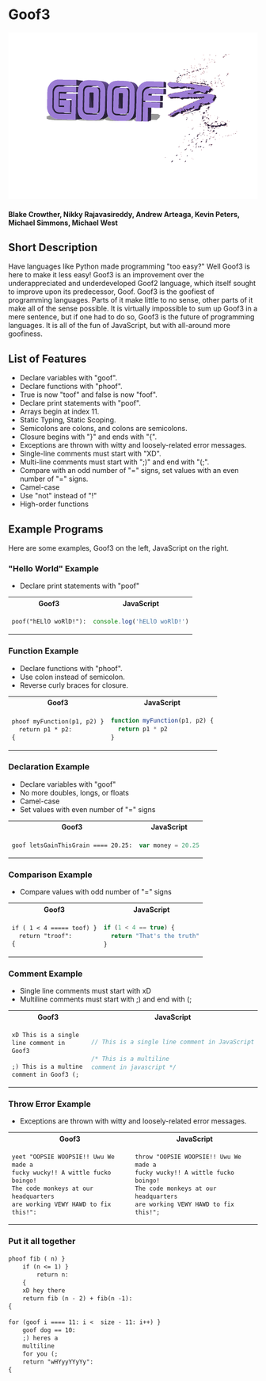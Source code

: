 # Goof3

![Logo](Goof3_Logo.png)

#### Blake Crowther, Nikky Rajavasireddy, Andrew Arteaga, Kevin Peters, Michael Simmons, Michael West

## Short Description

Have languages like Python made programming "too easy?" Well Goof3 is here to make it less easy! Goof3 is an improvement over the underappreciated and underdeveloped Goof2 language, which itself sought to improve upon its predecessor, Goof. Goof3 is the goofiest of programming languages. Parts of it make little to no sense, other parts of it make all of the sense possible. It is virtually impossible to sum up Goof3 in a mere sentence, but if one had to do so, Goof3 is the future of programming languages. It is all of the fun of JavaScript, but with all-around more goofiness.

## List of Features

- Declare variables with "goof".
- Declare functions with "phoof".
- True is now "toof" and false is now "foof".
- Declare print statements with "poof".
- Arrays begin at index 11.
- Static Typing, Static Scoping.
- Semicolons are colons, and colons are semicolons.
- Closure begins with "}" and ends with "{".
- Exceptions are thrown with witty and loosely-related error messages.
- Single-line comments must start with "XD".
- Multi-line comments must start with ";)" and end with "(;".
- Compare with an odd number of "=" signs, set values with an even number of "=" signs.
- Camel-case
- Use "not" instead of "!"
- High-order functions

## Example Programs

Here are some examples, Goof3 on the left, JavaScript on the right.

### "Hello World" Example

- Declare print statements with "poof"

<table>
  <tr>
  <th>Goof3</th>
  <th>JavaScript</th>
  </tr>

  <tr>
  <td>

```
poof("hELlO woRlD!"):
```

  </td>

  <td>

```javascript
console.log('hELlO woRlD!')
```

  </td>

  </tr>
</table>

### Function Example

- Declare functions with "phoof".
- Use colon instead of semicolon.
- Reverse curly braces for closure.

<table>
  <tr>
  <th>Goof3</th>
  <th>JavaScript</th>
  </tr>

  <tr>
  <td>

```
phoof myFunction(p1, p2) }
  return p1 * p2:
{
```

  </td>

  <td>

```javascript
function myFunction(p1, p2) {
  return p1 * p2
}
```

  </td>

  </tr>
</table>

### Declaration Example

- Declare variables with "goof"
- No more doubles, longs, or floats
- Camel-case
- Set values with even number of "=" signs

<table>
  <tr>
  <th>Goof3</th>
  <th>JavaScript</th>
  </tr>

  <tr>
  <td>

```
goof letsGainThisGrain ==== 20.25:
```

  </td>

  <td>

```javascript
var money = 20.25
```

  </td>

  </tr>
</table>

### Comparison Example

- Compare values with odd number of "=" signs

<table>
  <tr>
  <th>Goof3</th>
  <th>JavaScript</th>
  </tr>

  <tr>
  <td>

```
if ( 1 < 4 ===== toof) }
  return "troof":
{
```

  </td>

  <td>

```javascript
if (1 < 4 == true) {
  return "That's the truth"
}
```

  </td>

  </tr>
</table>

### Comment Example

- Single line comments must start with xD
- Multiline comments must start with ;) and end with (;

<table>
  <tr>
  <th>Goof3</th>
  <th>JavaScript</th>
  </tr>

  <tr>
  <td>

```
xD This is a single line comment in Goof3

;) This is a multine
comment in Goof3 (;
```

  </td>

  <td>

```javascript
// This is a single line comment in JavaScript

/* This is a multiline
comment in javascript */
```

  </td>

  </tr>
</table>

### Throw Error Example

- Exceptions are thrown with witty and loosely-related error messages.

<table style="table-layout: fixed; width: 100%">
  <tr>
  <th>Goof3</th>
  <th>JavaScript</th>
  </tr>

  <tr>
  <td style="word-wrap: break-word;">

```
yeet "OOPSIE WOOPSIE!! Uwu We made a 
fucky wucky!! A wittle fucko boingo!
The code monkeys at our headquarters
are working VEWY HAWD to fix this!":
```

  </td>

  <td style="word-wrap: break-word;">

```
throw "OOPSIE WOOPSIE!! Uwu We made a 
fucky wucky!! A wittle fucko boingo!
The code monkeys at our headquarters
are working VEWY HAWD to fix this!";
```

  </td>

  </tr>
</table>

### Put it all together

```
phoof fib ( n) }
    if (n <= 1) }
        return n:
    {
    xD hey there
    return fib (n - 2) + fib(n -1):
{

for (goof i ==== 11: i <  size - 11: i++) }
	goof dog == 10:
    ;) heres a
    multiline
    for you (;
    return "wHYyyYYyYy":
{
```
